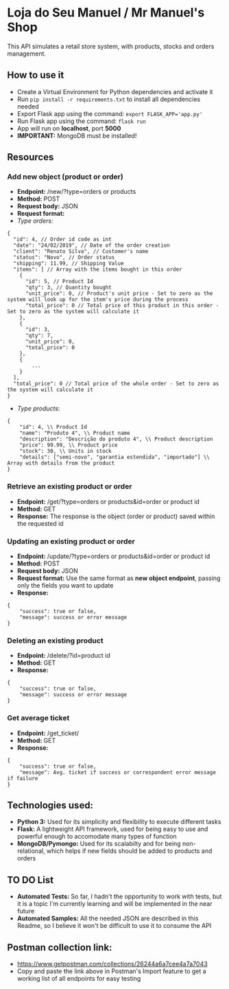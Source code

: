 # Loja do Seu Manuel / Mr Manuel's Shop
This API simulates a retail store system, with products, stocks and orders management.

## How to use it
- Create a Virtual Environment for Python dependencies and activate it
- Run ```pip install -r requirements.txt``` to install all dependencies needed
- Export Flask app using the command:
```export FLASK_APP='app.py'```
- Run Flask app using the command: 
```flask run```
- App will run on **localhost**, port **5000**
- **IMPORTANT:** MongoDB must be installed!

## Resources
### Add new object (product or order)
- **Endpoint:** /new/?type=orders or products
- **Method:** POST
- **Request body:** JSON
- **Request format:**
- *Type orders:*
```
{
  "id": 4, // Order id code as int
  "date": "24/02/2019", // Date of the order creation
  "client": "Renato Silva", // Customer's name
  "status": "Novo", // Order status
  "shipping": 11.99, // Shipping Value
  "items": [ // Array with the items bought in this order
    {
      "id": 5, // Product Id
      "qty": 3, // Quantity bought
      "unit_price": 0, // Product's unit price - Set to zero as the system will look up for the item's price during the process
      "total_price": 0 // Total price of this product in this order - Set to zero as the system will calculate it
    },
    {
      "id": 3,
      "qty": 7,
      "unit_price": 0,
      "total_price": 0
    },
    {
        ...
    }
  ],
  "total_price": 0 // Total price of the whole order - Set to zero as the system will calculate it 
}
``` 

- *Type products:*
```
{
	"id": 4, \\ Product Id
	"name": "Produto 4", \\ Product name
	"description": "Descrição do produto 4", \\ Product description
	"price": 99.99, \\ Product price
	"stock": 30, \\ Units in stock
	"details": ["semi-novo", "garantia estendida", "importado"] \\ Array with details from the product
}
```

### Retrieve an existing product or order
- **Endpoint:** /get/?type=orders or products&id=order or product id
- **Method:** GET
- **Response:** The response is the object (order or product) saved within the requested id

### Updating an existing product or order
- **Endpoint:** /update/?type=orders or products&id=order or product id
- **Method:** POST
- **Request body:** JSON
- **Request format:** Use the same format as **new object endpoint**, passing only the fields you want to update
- **Response:**
```
{
    "success": true or false,
    "message": success or error message
}
```

### Deleting an existing product
- **Endpoint:** /delete/?id=product id
- **Method:** GET
- **Response:**
```
{
    "success": true or false,
    "message": success or error message
}
```

### Get average ticket
- **Endpoint:** /get_ticket/
- **Method:** GET
- **Response:**
```
{
    "success": true or false,
    "message": Avg. ticket if success or correspondent error message if failure
}
```

## Technologies used:
- **Python 3:** Used for its simplicity and flexibility to execute different tasks
- **Flask:** A lightweight API framework, used for being easy to use and powerful enough to accomodate many types of function
- **MongoDB/Pymongo:** Used for its scalabilty and for being non-relational, which helps if new fields should be added to products and orders

## TO DO List
- **Automated Tests:** So far, I hadn't the opportunity to work with tests, but it is a topic I'm currently learning and will be implemented in the near future
- **Automated Samples:** All the needed JSON are described in this Readme, so I believe it won't be difficult to use it to consume the API

## Postman collection link:
- https://www.getpostman.com/collections/26244a6a7cee4a7a7043
- Copy and paste the link above in Postman's Import feature to get a working list of all endpoints for easy testing